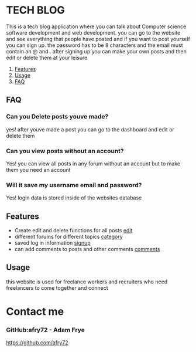 # TECH BLOG

This is a tech blog application where you can talk about Computer science software development and web development.
you can go to the website and see everything that people have posted and if you want to post yourself you can sign up.
the password has to be 8 characters and the email must contain an @ and .
after signing up you can make your own posts and then edit or delete them at your leisure 

1. [Features](#Features)
2. [Usage](#Usage)
3. [FAQ](#FAQ)


## FAQ

### Can you Delete posts youve made?
yes! after youve made a post you can go to the dashboard and edit or delete them
### Can you view posts without an account? 
Yes! you can view all posts in any forum without an account but to make them you need an account
### Will it save my username email and password?
Yes! login data is stored inside of the websites database 

## Features

- Create edit and delete functions for all posts
[edit](./examplepic/edit.png) 
- different forums for different topics 
[category](./examplepic/category.png)
- saved log in information
[signup](./examplepic/signin.png)
- can add comments to posts and other comments
[comments](./examplepic/comments.png)



## Usage
this website is used for freelance workers and recruiters who need freelancers to come together and connect 


# Contact me

### GitHub:afry72 - Adam Frye
https://github.com/afry72
